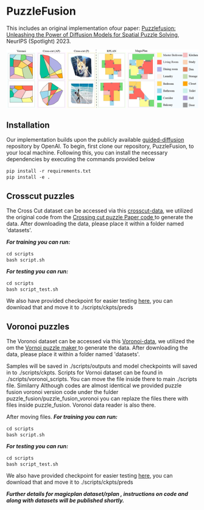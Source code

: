 # PuzzleFusion
This includes an original implementation ofour paper:
[Puzzlefusion: Unleashing the Power of Diffusion Models for Spatial Puzzle Solving](https://arxiv.org/pdf/2211.13785.pdf), NeurIPS (Spotlight) 2023.



![Model dataset](imgs/dataset2.png)

## Installation
Our implementation builds upon the publicly available  [guided-diffusion](https://github.com/openai/guided-diffusion) repository by OpenAI. To begin, first clone our repository, PuzzleFusion, to your local machine. Following this, you can install the necessary dependencies by executing the commands provided below
```
pip install -r requirements.txt
pip install -e .
```

## Crosscut puzzles

The Cross Cut dataset can be accessed via this [crosscut-data](https://drive.google.com/file/d/1kRRI9V6ro1MK0f-rNbw0hg5jw_WVwlzw/view?usp=share_link), we utilized the original code from the [Crossing cut puzzle Paper code ](https://openaccess.thecvf.com/content/CVPR2021/papers/Harel_Crossing_Cuts_Polygonal_Puzzles_Models_and_Solvers_CVPR_2021_paper.pdf) to generate the data. After downloading the data, please place it within a folder named 'datasets'.  

***For training you can run:***
```
cd scripts
bash script.sh
```
***For testing you can run:***
```
cd scripts
bash script_test.sh
```
We also have provided checkpoint for easier testing [here](https://drive.google.com/file/d/1jdqZFikSXTVDyOBErL0tn373RCcQKV1f/view?usp=share_link), you can download that and move it to ./scripts/ckpts/preds 


## Voronoi puzzles
The Voronoi dataset can be accessed via this [Voronoi-data](), we utilized the om the [Vornoi puzzle  maker ](https://github.com/sepidsh/PuzzleFussion/blob/main/Voronoi_samples/vor_dataset_maker.py) to generate the data. After downloading the data, please place it within a folder named 'datasets'.

Samples will be saved in ./scripts/outputs and  model checkpoints will saved in to ./scripts/ckpts. Scripts for Vornoi dataset can be found in ./scripts/voronoi_scripts. You can move the file inside there to main ./scripts file. Similarry Although codes are almost identical we provided puzzle fusion voronoi version code under the fulder puzzle_fusion/puzzle_fusion_voronoi you can replaze the files there with files inside puzzle_fusion. Voronoi data reader is also there. 

After moving files. 
***For training you can run:***
```
cd scripts
bash script.sh
```
***For testing you can run:***
```
cd scripts
bash script_test.sh
```
We also have provided checkpoint for easier testing [here](https://drive.google.com/file/d/1VB_7M6Uodb6eK2DDMprAuZUdT9UaCA4O/view?usp=share_link), you can download that and move it to ./scripts/ckpts/preds







***Further details for magicplan dataset/rplan , instructions on code and along with datasets will be published shortly.***
